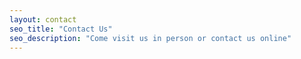 ```yaml
---
layout: contact
seo_title: "Contact Us"
seo_description: "Come visit us in person or contact us online"
---
```

